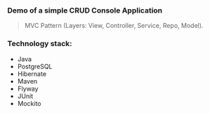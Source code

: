 ### Demo of a simple CRUD Console Application
>
> MVC Pattern (Layers: View, Controller, Service, Repo, Model).

### Technology stack:
+ Java
+ PostgreSQL
+ Hibernate
+ Maven
+ Flyway
+ JUnit
+ Mockito
